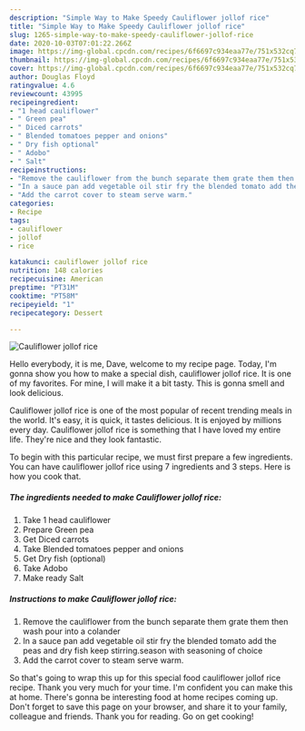 ```yaml
---
description: "Simple Way to Make Speedy Cauliflower jollof rice"
title: "Simple Way to Make Speedy Cauliflower jollof rice"
slug: 1265-simple-way-to-make-speedy-cauliflower-jollof-rice
date: 2020-10-03T07:01:22.266Z
image: https://img-global.cpcdn.com/recipes/6f6697c934eaa77e/751x532cq70/cauliflower-jollof-rice-recipe-main-photo.jpg
thumbnail: https://img-global.cpcdn.com/recipes/6f6697c934eaa77e/751x532cq70/cauliflower-jollof-rice-recipe-main-photo.jpg
cover: https://img-global.cpcdn.com/recipes/6f6697c934eaa77e/751x532cq70/cauliflower-jollof-rice-recipe-main-photo.jpg
author: Douglas Floyd
ratingvalue: 4.6
reviewcount: 43995
recipeingredient:
- "1 head cauliflower"
- " Green pea"
- " Diced carrots"
- " Blended tomatoes pepper and onions"
- " Dry fish optional"
- " Adobo"
- " Salt"
recipeinstructions:
- "Remove the cauliflower from the bunch separate them grate them then wash pour into a colander"
- "In a sauce pan add vegetable oil stir fry the blended tomato add the peas and dry fish keep stirring.season with seasoning of choice"
- "Add the carrot cover to steam serve warm."
categories:
- Recipe
tags:
- cauliflower
- jollof
- rice

katakunci: cauliflower jollof rice 
nutrition: 148 calories
recipecuisine: American
preptime: "PT31M"
cooktime: "PT58M"
recipeyield: "1"
recipecategory: Dessert

---
```



![Cauliflower jollof rice](https://img-global.cpcdn.com/recipes/6f6697c934eaa77e/751x532cq70/cauliflower-jollof-rice-recipe-main-photo.jpg)

Hello everybody, it is me, Dave, welcome to my recipe page. Today, I'm gonna show you how to make a special dish, cauliflower jollof rice. It is one of my favorites. For mine, I will make it a bit tasty. This is gonna smell and look delicious.

Cauliflower jollof rice is one of the most popular of recent trending meals in the world. It's easy, it is quick, it tastes delicious. It is enjoyed by millions every day. Cauliflower jollof rice is something that I have loved my entire life. They're nice and they look fantastic.




To begin with this particular recipe, we must first prepare a few ingredients. You can have cauliflower jollof rice using 7 ingredients and 3 steps. Here is how you cook that.

<!--inarticleads1-->

##### The ingredients needed to make Cauliflower jollof rice:

1. Take 1 head cauliflower
1. Prepare  Green pea
1. Get  Diced carrots
1. Take  Blended tomatoes pepper and onions
1. Get  Dry fish (optional)
1. Take  Adobo
1. Make ready  Salt




<!--inarticleads2-->

##### Instructions to make Cauliflower jollof rice:

1. Remove the cauliflower from the bunch separate them grate them then wash pour into a colander
1. In a sauce pan add vegetable oil stir fry the blended tomato add the peas and dry fish keep stirring.season with seasoning of choice
1. Add the carrot cover to steam serve warm.




So that's going to wrap this up for this special food cauliflower jollof rice recipe. Thank you very much for your time. I'm confident you can make this at home. There's gonna be interesting food at home recipes coming up. Don't forget to save this page on your browser, and share it to your family, colleague and friends. Thank you for reading. Go on get cooking!
